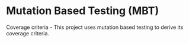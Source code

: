 # Mutation Based Testing (MBT)

Coverage criteria - This project uses mutation based testing to derive its coverage criteria.
 
